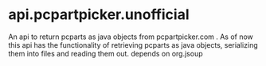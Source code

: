 # api.pcpartpicker.unofficial
An api to return pcparts as java objects from pcpartpicker.com . 
As of now this api has the functionality of retrieving pcparts as java objects, serializing them into files and reading them out.
depends on org.jsoup
